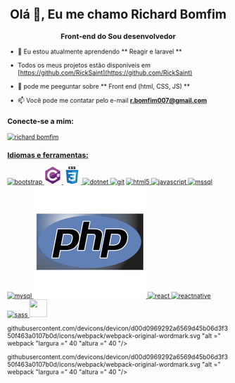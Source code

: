 <h1 align = "center"> Olá 👋, Eu me chamo Richard Bomfim </h1>
<h3 align = "center"> Front-end do Sou desenvolvedor </h3>

- 🌱 Eu estou atualmente aprendendo ** Reagir e laravel **

- Todos os meus projetos estão disponíveis em [https://github.com/RickSaint](https://github.com/RickSaint)

- 💬 pode me peeguntar sobre ** Front end (html, CSS, JS) **

- 📫 Você pode me contatar pelo e-mail **r.bomfim007@gmail.com**

<h3 align = "left"> Conecte-se a mim: </h3>
<p align = "left">
<a href = "https: / /linkedin.com/in/richard bomfim "target =" blank "> <img align =" center "src =" https: //raw.githubusercontent.com / rahuldkjain / github-profile-readme-generator / master / src / images / icons / Social / linked-in-alt.svg "alt =" richard bomfim "height =" 30 "width =" 40 "/> </ a>
</p>

<h3 align = "left"> Idiomas e ferramentas: </h3>
<p align = "left"> <a href="https://getbootstrap.com" target="_blank" rel="noreferrer"> <img src = "https://raw.githubusercontent.com/devicons/devicon /master/icons/bootstrap/bootstrap-plain-wordmark.svg "alt =" bootstrap "width =" 40 "height =" 40 "/> </a> <a href =" https://www.w3schools.com / cs / "target =" _ blank "rel =" noreferrer "> <img src =" https://raw.githubusercontent.com/devicons/devicon/master/icons/csharp/csharp-original.svg "alt =" csharp "width =" 40 "height =" 40 "/> </a> <a href="https://www.w3schools.com/css/" target="_blank" rel="noreferrer"><img src = "https://raw.githubusercontent.com/devicons/devicon/master/icons/css3/css3-original-wordmark.svg" alt = "css3" width = "40" height = "40" /> </a> <a href="https://dotnet.microsoft.com/" target="_blank" rel="noreferrer"> <img src = "https://raw.githubusercontent.com/devicons/devicon/ master / icons / dot-net / dot-net-original-wordmark.svg "alt =" dotnet "width =" 40 "height =" 40 "/> </a> <a href =" https: // git- scm.com/ "target =" _ blank "rel =" noreferrer "> <img src =" https://www.vectorlogo.zone/logos/git-scm/git-scm-icon.svg "alt =" git " largura = "40" altura = "40" /></a> <a href="https://www.w3.org/html/" target="_blank" rel="noreferrer"> <img src = "https://raw.githubusercontent.com/devicons/ devicon / master / icons / html5 / html5-original-wordmark.svg "alt =" html5 "width =" 40 "height =" 40 "/> </a> <a href =" https: //developer.mozilla. org / en-US / docs / Web / JavaScript "target =" _ blank "rel =" noreferrer "> <img src =" https://raw.githubusercontent.com/devicons/devicon/master/icons/javascript/javascript- original.svg "alt =" javascript "width =" 40 "height =" 40 "/> </a> <a href =" https://www.microsoft.com/en-us/sql-server "target = "_em branco"rel = "noreferrer"> <img src = "https://www.svgrepo.com/show/303229/microsoft-sql-server-logo.svg" alt = "mssql" width = "40" height = "40" /> </a> <a href="https://www.mysql.com/" target="_blank" rel="noreferrer"> <img src = "https://raw.githubusercontent.com/devicons/ devicon / master / icons / mysql / mysql-original-wordmark.svg "alt =" mysql "width =" 40 "height =" 40 "/> </a> <a href =" https: //www.php. net "target =" _ blank "rel =" noreferrer "> <img src =" https://raw.githubusercontent.com/devicons/devicon/master/icons/php/php-original.svg "alt =" php "largura = "40" altura = "40 "/> </a> <a href="https://reactjs.org/" target="_blank" rel="noreferrer"> <img src =" https://raw.githubusercontent.com/devicons/ devicon / master / icons / react / react-original-wordmark.svg "alt =" react "width =" 40 "height =" 40 "/> </a> <a href =" https://reactnative.dev/ "target =" _ blank "rel =" noreferrer "> <img src =" https://reactnative.dev/img/header_logo.svg "alt =" reactnative "width =" 40 "height =" 40 "/> </ a> <a href="https://sass-lang.com" target="_blank" rel="noreferrer"> <img src = "https: //raw.githubusercontent.com / devicons / devicon / master / icons / sass / sass-original.svg "alt =" sass "width =" 40 "height =" 40 "/> </a> <a href =" https: // webpack. js.org "target =" _ blank "rel =" noreferrer "> <img src =" https://raw.githubusercontent.com/devicons/devicon/d00d0969292a6569d45b06d3f350f463a0107b0d/icons/webvpack/webpack-original-word.sgg "webpack" width = "40" height = "40" /> </a> </p>githubusercontent.com/devicons/devicon/d00d0969292a6569d45b06d3f350f463a0107b0d/icons/webpack/webpack-original-wordmark.svg "alt =" webpack "largura =" 40 "altura =" 40 "/> </a> </p>githubusercontent.com/devicons/devicon/d00d0969292a6569d45b06d3f350f463a0107b0d/icons/webpack/webpack-original-wordmark.svg "alt =" webpack "largura =" 40 "altura =" 40 "/> </a> </p>
